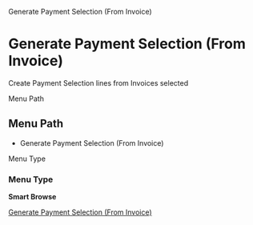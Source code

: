 
Generate Payment Selection (From Invoice)
# Generate Payment Selection (From Invoice)


Create Payment Selection lines from Invoices selected

Menu Path
## Menu Path



- Generate Payment Selection (From Invoice)

Menu Type
### Menu Type

**Smart Browse**


[Generate Payment Selection (From Invoice)](../../functional-guide/smart-browse/smart-browse-generate-payment-selection-from-invoice.md)